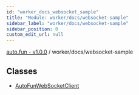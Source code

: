 ```yaml
---
id: "worker_docs_websocket_sample"
title: "Module: worker/docs/websocket-sample"
sidebar_label: "worker/docs/websocket-sample"
sidebar_position: 0
custom_edit_url: null
---
```


[auto.fun - v1.0.0](../) / worker/docs/websocket-sample

## Classes

- [AutoFunWebSocketClient](../classes/worker_docs_websocket_sample.AutoFunWebSocketClient.md)
